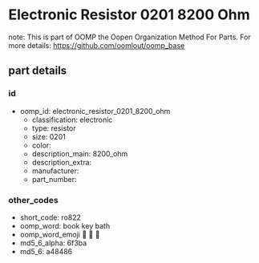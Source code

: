 # Electronic Resistor 0201 8200 Ohm  

note: This is part of OOMP the Oopen Organization Method For Parts. For more details: https://github.com/oomlout/oomp_base

##  part details





### id
* oomp_id: electronic_resistor_0201_8200_ohm
  * classification: electronic
  * type: resistor
  * size: 0201
  * color: 
  * description_main: 8200_ohm
  * description_extra: 
  * manufacturer: 
  * part_number: 

### other_codes
* short_code: ro822
* oomp_word: book key bath
* oomp_word_emoji :book: :key: :bath:
* md5_6_alpha: 6f3ba
* md5_6: a48486